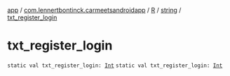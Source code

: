 [app](../../../index.md) / [com.lennertbontinck.carmeetsandroidapp](../../index.md) / [R](../index.md) / [string](index.md) / [txt_register_login](./txt_register_login.md)

# txt_register_login

`static val txt_register_login: `[`Int`](https://kotlinlang.org/api/latest/jvm/stdlib/kotlin/-int/index.html)
`static val txt_register_login: `[`Int`](https://kotlinlang.org/api/latest/jvm/stdlib/kotlin/-int/index.html)